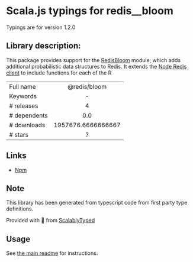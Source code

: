 
# Scala.js typings for redis__bloom

Typings are for version 1.2.0

## Library description:
This package provides support for the [RedisBloom](https://redisbloom.io) module, which adds additional probabilistic data structures to Redis.  It extends the [Node Redis client](https://github.com/redis/node-redis) to include functions for each of the R

|                    |                 |
| ------------------ | :-------------: |
| Full name          | @redis/bloom |
| Keywords           | - |
| # releases         | 4 |
| # dependents       | 0.0 |
| # downloads        | 1957676.6666666667 |
| # stars            | ? |

## Links
- [Npm](https://www.npmjs.com/package/%40redis%2Fbloom)
    


## Note
This library has been generated from typescript code from first party type definitions.

Provided with :purple_heart: from [ScalablyTyped](https://github.com/oyvindberg/ScalablyTyped)

## Usage
See [the main readme](../../readme.md) for instructions.


